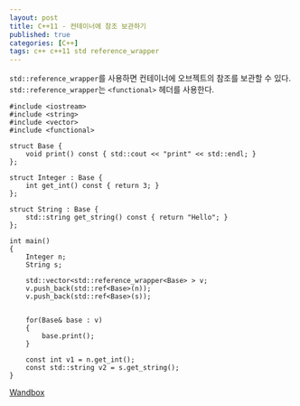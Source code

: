 ```yaml
---
layout: post
title: C++11 - 컨테이너에 참조 보관하기
published: true
categories: [C++]
tags: c++ c++11 std reference_wrapper
---
```

`std::reference_wrapper`를 사용하면 컨테이너에 오브젝트의 참조를 보관할 수 있다.  
`std::reference_wrapper`는 `<functional>` 헤더를 사용한다.  
  
```
#include <iostream>
#include <string>
#include <vector>
#include <functional>

struct Base {
    void print() const { std::cout << "print" << std::endl; }
};

struct Integer : Base {
    int get_int() const { return 3; }
};

struct String : Base {
    std::string get_string() const { return "Hello"; }
};

int main()
{
    Integer n;
    String s;

    std::vector<std::reference_wrapper<Base> > v;
    v.push_back(std::ref<Base>(n));
    v.push_back(std::ref<Base>(s));

    
    for(Base& base : v)
    {
        base.print();
    }
    
    const int v1 = n.get_int();
    const std::string v2 = s.get_string();
}
```
  
[Wandbox](https://wandbox.org/permlink/zYqdcK6SzggM684e )  
  